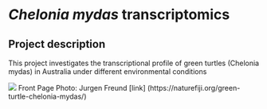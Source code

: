 # *Chelonia mydas* transcriptomics 
## Project description
This project investigates the transcriptional profile of green turtles (Chelonia mydas) in Australia under different environmental conditions

<img src="https://i0.wp.com/naturefiji.org/wp-content/uploads/2008/04/Green-turtle-Chelonia-mydas.jpg?fit=890%2C501&ssl=1">
Front Page Photo: Jurgen Freund [link] (https://naturefiji.org/green-turtle-chelonia-mydas/)
